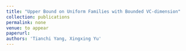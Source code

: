 ```yaml
---
title: "Upper Bound on Uniform Families with Bounded VC-dimension"
collection: publications
permalink: none
venue: to appear
paperurl:  
authors: 'Tianchi Yang, Xingxing Yu'
---
```


